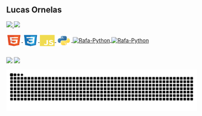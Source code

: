 ## Lucas Ornelas
 <div>
  <a href="https://github.com/SLucas-code">
  <img height="180em" src="https://github-readme-stats.vercel.app/api?username=SLucas-code&show_icons=true&theme=github_dark&include_all_commits=true&count_private=true"/>
  <img height="180em" src="https://github-readme-stats.vercel.app/api/top-langs/?username=SLucas-code&layout=compact&langs_count=16&theme=github_dark"/>
</div>
<div style="display: inline_block"><br>
  <img align="center" alt="Rafa-HTML" height="30" width="40" src="https://raw.githubusercontent.com/devicons/devicon/master/icons/html5/html5-original.svg">
  <img align="center" alt="Rafa-CSS" height="30" width="40" src="https://raw.githubusercontent.com/devicons/devicon/master/icons/css3/css3-original.svg">
   <img align="center" alt="Rafa-Js" height="30" width="40" src="https://raw.githubusercontent.com/devicons/devicon/master/icons/javascript/javascript-plain.svg">
  <img align="center" alt="Rafa-Python" height="30" width="40" src="https://raw.githubusercontent.com/devicons/devicon/master/icons/python/python-original.svg">
  <img align="center" alt="Rafa-Python" height="30" width="40" src="https://cdn.jsdelivr.net/gh/devicons/devicon@latest/icons/php/php-original.svg">
  <img align="center" alt="Rafa-Python" height="30" width="40" src="https://cdn.jsdelivr.net/gh/devicons/devicon@latest/icons/git/git-original.svg">
</div>
  
  ##
 
<div> 
  
  <a href="https://www.linkedin.com/in/lucas-o-117366212" target="_blank"><img src="https://img.shields.io/badge/-LinkedIn-%230077B5?style=for-the-badge&logo=linkedin&logoColor=white" target="_blank"></a> 
  <a href="https://wa.me/qr/IQD6HSDBH3MOE1" target="_blank"><img src="https://img.shields.io/badge/WhatsApp-25D366?style=for-the-badge&logo=whatsapp&logoColor=white" target="_blank"></a>
 
  <picture>
  <source media="(prefers-color-scheme: dark)" srcset="https://raw.githubusercontent.com/SLucas-code/SLucas-code/output/github-contribution-grid-snake-dark.svg">
  <source media="(prefers-color-scheme: light)" srcset="https://raw.githubusercontent.com/SLucas-code/SLucas-code/output/github-contribution-grid-snake.svg">
  <img alt="github contribution grid snake animation" src="https://raw.githubusercontent.com/SLucas-code/SLucas-code/output/github-contribution-grid-snake.svg">
</picture>
 
</div>

